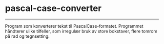 # pascal-case-converter

---

Program som konverterer tekst til PascalCase-formatet. Programmet håndterer ulike tilfeller, som irregulær bruk av store bokstaver, flere tomrom på rad og tegnsetting.  

